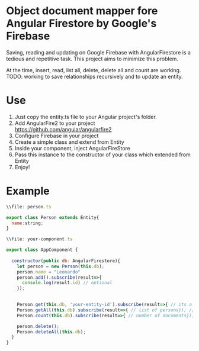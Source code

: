 # Object document mapper fore Angular Firestore by Google's Firebase

Saving, reading and updating on Google Firebase with AngularFirestore is a tedious and repetitive task. This project aims to minimize this problem.

At the time, insert, read, list all, delete, delete all and count are working.
TODO: working to save relationships recursively and to update an entity.

# Use

1. Just copy the entity.ts file to your Angular project's folder.
2. Add AngularFire2 to your project https://github.com/angular/angularfire2
3. Configure Firebase in your project
4. Create a simple class and extend from Entity
5. Inside your component, inject AngularFireStore
6. Pass this instance to the constructor of your class which extended from Entity
6. Enjoy!

# Example

```javascript
\\file: person.ts

export class Person extends Entity{
  name:string;
}

\\file: your-component.ts

export class AppComponent {
  
  constructor(public db: AngularFirestore){
    let person = new Person(this.db);
    person.name = "Leonardo"
    person.add().subscribe(result=>{
      console.log(result.id) // optional
    });
    

    Person.get(this.db, 'your-entity-id').subscribe(result=>{ // its a person!});
    Person.getAll(this.db).subscribe(result=>{ // list of persons}); //
    Person.count(this.db).subscribe(result=>{ // number of documents});

    person.delete();
    Person.deleteAll(this.db);
  }
}
```
